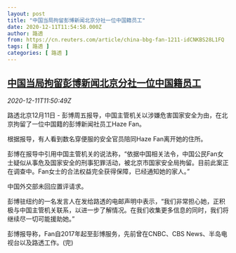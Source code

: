 ```yaml
---
layout: post
title: "中国当局拘留彭博新闻北京分社一位中国籍员工"
date: 2020-12-11T11:54:58.000Z
author: 路透
from: https://cn.reuters.com/article/china-bbg-fan-1211-idCNKBS28L1FQ
tags: [ 路透 ]
categories: [ 路透 ]
---
```

<!--1607687698000-->
[中国当局拘留彭博新闻北京分社一位中国籍员工](https://cn.reuters.com/article/china-bbg-fan-1211-idCNKBS28L1FQ)
------

<div>
<div><i>2020-12-11T11:50:49Z</i></div><p>路透北京12月11日 - 彭博周五报导，中国主管机关以涉嫌危害国家安全为由，在北京拘留了一位中国籍的彭博新闻社员工Haze Fan。</p><p>根据报导，有人看到数名穿便服的安全官员陪同Haze Fan离开她的住所。</p><p>彭博在报导中引用中国主管机关的说法称，“依据中国相关法令，中国公民Fan女士疑似从事危及国家安全的刑事犯罪活动，被北京市国家安全局拘留。目前此案正在调查中。Fan女士的合法权益完全获得保障，已经通知她的家人。”</p><p>中国外交部未回应置评请求。</p><p>彭博驻纽约的一名发言人在发给路透的电邮声明中表示，“我们非常担心她，正积极与中国主管机关联系，以进一步了解情况。在我们收集更多信息的同时，我们将继续尽一切可能援助她。”</p><p>彭博报导称，Fan自2017年起至彭博服务，先前曾在CNBC、CBS News、半岛电视台以及路透工作。(完)</p>
</div>
